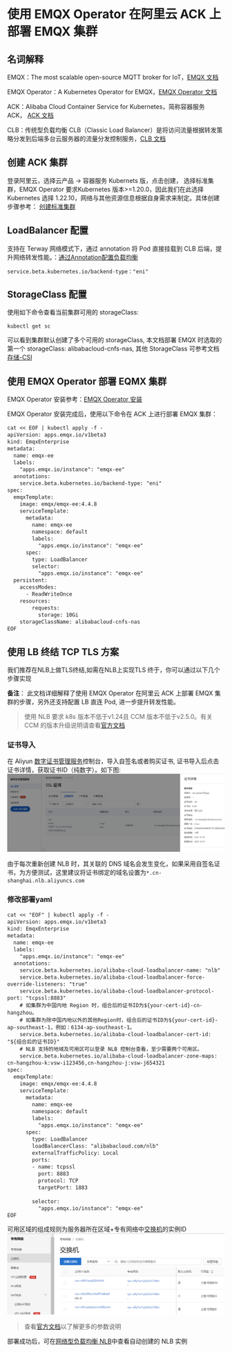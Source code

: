 # 使用 EMQX Operator 在阿里云 ACK 上部署 EMQX 集群


## 名词解释

EMQX：The most scalable open-source MQTT broker for IoT，[EMQX 文档](https://github.com/emqx/emqx)

EMQX Operator：A Kubernetes Operator for EMQX，[EMQX Operator 文档](https://github.com/emqx/emqx-operator)

ACK：Alibaba Cloud Container Service for Kubernetes，简称容器服务 ACK， [ACK 文档](https://www.alibabacloud.com/help/zh/container-service-for-kubernetes/latest/ack-cluster-overview)

CLB：传统型负载均衡 CLB（Classic Load Balancer）是将访问流量根据转发策略分发到后端多台云服务器的流量分发控制服务，[CLB 文档](https://help.aliyun.com/document_detail/27539.html)


## 创建 ACK 集群

登录阿里云，选择云产品  -> 容器服务 Kubernets 版，点击创建， 选择标准集群，EMQX Operator 要求Kubernetes 版本>=1.20.0，因此我们在此选择 Kubernetes 选择 1.22.10，网络与其他资源信息根据自身需求来制定。具体创建步骤参考： [创建标准集群](https://www.alibabacloud.com/help/zh/container-service-for-kubernetes/latest/create-an-ack-managed-cluster)


## LoadBalancer 配置

支持在 Terway 网络模式下，通过 annotation 将 Pod 直接挂载到 CLB 后端，提升网络转发性能。：[通过Annotation配置负载均衡](https://www.alibabacloud.com/help/zh/container-service-for-kubernetes/latest/use-annotations-to-configure-load-balancing-1)

```shell
service.beta.kubernetes.io/backend-type："eni"
```


## StorageClass 配置

使用如下命令查看当前集群可用的 storageClass:

```shell
kubectl get sc
```

可以看到集群默认创建了多个可用的 storageClass, 本文档部署 EMQX 时选取的第一个 storageClass: alibabacloud-cnfs-nas, 其他 StorageClass 可参考文档[存储-CSI](https://help.aliyun.com/document_detail/127551.html)


## 使用 EMQX Operator 部署 EQMX 集群

EMQX Operator 安装参考：[EMQX Operator 安装](https://github.com/emqx/emqx-operator/blob/main/docs/en_US/getting-started/getting-started.md)

EMQX Operator 安装完成后，使用以下命令在 ACK 上进行部署 EMQX 集群：

```shell
cat << EOF | kubectl apply -f -
apiVersion: apps.emqx.io/v1beta3
kind: EmqxEnterprise
metadata:
  name: emqx-ee
  labels:
    "apps.emqx.io/instance": "emqx-ee"
  annotations:
    service.beta.kubernetes.io/backend-type: "eni"
spec:
  emqxTemplate:
    image: emqx/emqx-ee:4.4.8
    serviceTemplate:
      metadata:
        name: emqx-ee
        namespace: default
        labels:
          "apps.emqx.io/instance": "emqx-ee"
      spec:
        type: LoadBalancer
        selector:
          "apps.emqx.io/instance": "emqx-ee"
  persistent:
    accessModes: 
      - ReadWriteOnce
    resources:
        requests:
          storage: 10Gi 
    storageClassName: alibabacloud-cnfs-nas
EOF
```


## 使用 LB 终结 TCP TLS 方案

我们推荐在NLB上做TLS终结,如需在NLB上实现TLS 终于，你可以通过以下几个步骤实现

**备注**： 此文档详细解释了使用 EMQX Operator 在阿里云 ACK 上部署 EMQX 集群的步骤，另外还支持配置 LB 直连 Pod, 进一步提升转发性能。

> 使用 NLB 要求 k8s 版本不低于v1.24且 CCM 版本不低于v2.5.0。有关 CCM 的版本升级说明请查看[官方文档](https://help.aliyun.com/document_detail/198792.html)

### 证书导入

在 Aliyun [数字证书管理服务](https://us-east-2.console.aws.amazon.com/acm/home)控制台，导入自签名或者购买证书, 证书导入后点击证书详情，获取证书ID（纯数字）。如下图:
![](./assets/aliyun-cert.png)

由于每次重新创建 NLB 时，其关联的 DNS 域名会发生变化，如果采用自签名证书，为方便测试，这里建议将证书绑定的域名设置为`*.cn-shanghai.nlb.aliyuncs.com`

### 修改部署yaml

```shell
cat << "EOF" | kubectl apply -f -
apiVersion: apps.emqx.io/v1beta3
kind: EmqxEnterprise
metadata:
  name: emqx-ee
  labels:
    "apps.emqx.io/instance": "emqx-ee"
  annotations:
    service.beta.kubernetes.io/alibaba-cloud-loadbalancer-name: "nlb"
    service.beta.kubernetes.io/alibaba-cloud-loadbalancer-force-override-listeners: "true"
    service.beta.kubernetes.io/alibaba-cloud-loadbalancer-protocol-port: "tcpssl:8883"
    # 如集群为中国内地 Region 时，组合后的证书ID为${your-cert-id}-cn-hangzhou。
    # 如集群为除中国内地以外的其他Region时，组合后的证书ID为${your-cert-id}-ap-southeast-1，例如：6134-ap-southeast-1。
    service.beta.kubernetes.io/alibaba-cloud-loadbalancer-cert-id: "${组合后的证书ID}"
    # NLB 支持的地域及可用区可以登录 NLB 控制台查看，至少需要两个可用区。
    service.beta.kubernetes.io/alibaba-cloud-loadbalancer-zone-maps: cn-hangzhou-k:vsw-i123456,cn-hangzhou-j:vsw-j654321
spec:
  emqxTemplate:
    image: emqx/emqx-ee:4.4.8
    serviceTemplate:
      metadata:
        name: emqx-ee
        namespace: default
        labels:
          "apps.emqx.io/instance": "emqx-ee"
      spec:
        type: LoadBalancer
        loadBalancerClass: "alibabacloud.com/nlb"
        externalTrafficPolicy: Local
        ports:
        - name: tcpssl
          port: 8883
          protocol: TCP
          targetPort: 1883
          
        selector:
          "apps.emqx.io/instance": "emqx-ee"
EOF
```

可用区域的组成规则为服务器所在区域+专有网络中[交换机](https://vpc.console.aliyun.com/vpc/cn-shanghai/switches)的实例ID
![](./assets/aliyun-vsw.png)

> 查看[官方文档](https://help.aliyun.com/document_detail/456461.html)以了解更多的参数说明

部署成功后，可在[网络型负载均衡 NLB](https://slb.console.aliyun.com/nlb)中查看自动创建的 NLB 实例